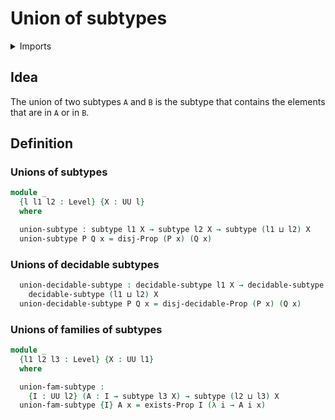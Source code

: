 #  Union of subtypes

<details><summary>Imports</summary>
```agda
module foundation.unions-subtypes where
open import foundation.decidable-subtypes
open import foundation.disjunction
open import foundation.existential-quantification
open import foundation.subtypes
open import foundation.universe-levels
```
</details>

## Idea

The union of two subtypes `A` and `B` is the subtype that contains the elements that are in `A` or in `B`.

## Definition

### Unions of subtypes

```agda
module _
  {l l1 l2 : Level} {X : UU l}
  where

  union-subtype : subtype l1 X → subtype l2 X → subtype (l1 ⊔ l2) X
  union-subtype P Q x = disj-Prop (P x) (Q x)
```

### Unions of decidable subtypes

```agda
  union-decidable-subtype : decidable-subtype l1 X → decidable-subtype l2 X →
    decidable-subtype (l1 ⊔ l2) X
  union-decidable-subtype P Q x = disj-decidable-Prop (P x) (Q x)
```

### Unions of families of subtypes

```agda
module _
  {l1 l2 l3 : Level} {X : UU l1}
  where

  union-fam-subtype :
    {I : UU l2} (A : I → subtype l3 X) → subtype (l2 ⊔ l3) X
  union-fam-subtype {I} A x = exists-Prop I (λ i → A i x)
```
